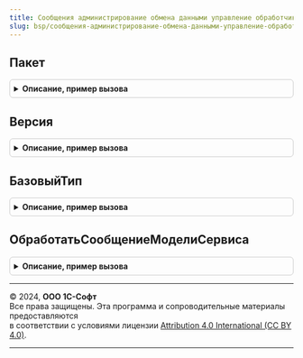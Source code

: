```yaml
---
title: Сообщения администрирование обмена данными управление обработчик сообщения_3_0_1_1
slug: bsp/сообщения-администрирование-обмена-данными-управление-обработчик-сообщения-3-0-1-1
---
```



## Пакет
<details style="margin: 1em 0; padding: 0.5em; border: 1px solid #ccc; border-radius: 6px;">

<summary style="font-weight: bold; cursor: pointer;">Описание, пример вызова</summary>

```bsl

// Пространство имен версии интерфейса сообщений.
//
// Возвращаемое значение:
//   Строка - пространство имен.
//
Функция Пакет() Экспорт
```

Пример вызова
```bsl
Результат = СообщенияАдминистрированиеОбменаДаннымиУправлениеОбработчикСообщения_3_0_1_1.Пакет() 
```
</details>

## Версия
<details style="margin: 1em 0; padding: 0.5em; border: 1px solid #ccc; border-radius: 6px;">

<summary style="font-weight: bold; cursor: pointer;">Описание, пример вызова</summary>

```bsl

// Версия интерфейса сообщений, обслуживаемая обработчиком.
//
// Возвращаемое значение:
//   Строка - версия интерфейса сообщений.
//
Функция Версия() Экспорт
```

Пример вызова
```bsl
Результат = СообщенияАдминистрированиеОбменаДаннымиУправлениеОбработчикСообщения_3_0_1_1.Версия() 
```
</details>

## БазовыйТип
<details style="margin: 1em 0; padding: 0.5em; border: 1px solid #ccc; border-radius: 6px;">

<summary style="font-weight: bold; cursor: pointer;">Описание, пример вызова</summary>

```bsl

// Базовый тип для сообщений версии.
//
// Возвращаемое значение:
//   ТипОбъектаXDTO - базовый тип тела сообщения.
//
Функция БазовыйТип() Экспорт
```

Пример вызова
```bsl
Результат = СообщенияАдминистрированиеОбменаДаннымиУправлениеОбработчикСообщения_3_0_1_1.БазовыйТип() 
```
</details>

## ОбработатьСообщениеМоделиСервиса
<details style="margin: 1em 0; padding: 0.5em; border: 1px solid #ccc; border-radius: 6px;">

<summary style="font-weight: bold; cursor: pointer;">Описание, пример вызова</summary>

```bsl

// Выполняет обработку входящих сообщений модели сервиса
//
// Параметры:
//   Сообщение   - ОбъектXDTO - входящее сообщение.
//   Отправитель - ПланОбменаСсылка.ОбменСообщениями - узел плана обмена, соответствующий отправителю сообщения.
//   СообщениеОбработано - Булево - флаг успешной обработки сообщения. Значение данного параметра необходимо
//                         установить равным Истина в том случае, если сообщение было успешно прочитано в данном обработчике.
//
Процедура ОбработатьСообщениеМоделиСервиса(Знач Сообщение, Знач Отправитель, СообщениеОбработано) Экспорт
```

Пример вызова
```bsl
СообщенияАдминистрированиеОбменаДаннымиУправлениеОбработчикСообщения_3_0_1_1.ОбработатьСообщениеМоделиСервиса(Сообщение, Отправитель, СообщениеОбработано) 
```
</details>

---

© 2024, **ООО 1С-Софт**  
Все права защищены. Эта программа и сопроводительные материалы предоставляются  
в соответствии с условиями лицензии [Attribution 4.0 International (CC BY 4.0)](https://creativecommons.org/licenses/by/4.0/legalcode).

---
